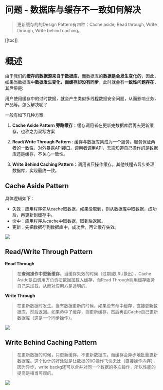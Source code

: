 # 问题 - 数据库与缓存不一致如何解决

> 更新缓存的的Design Pattern有四种：Cache aside, Read through, Write through, Write behind caching。

[[toc]]

# 概述

由于我们的**缓存的数据源来自于数据库**，而数据库的**数据是会发生变化的**，因此，如果当数据库中**数据发生变化，而缓存却没有同步**，此时就会有**一致性问题存在**，其后果是:

用户使用缓存中的过时数据，就会产生类似多线程数据安全问题，从而影响业务，产品等。怎么解决呢？

一般有如下几种方案:

1. **Cache Aside Pattern 旁路缓存**：缓存调用者在更新完数据库后再去更新缓存，也称之为双写方案

2. **Read/Write Through Pattern** : 缓存与数据库集成为一个服务，服务保证两者的一致性，对外暴露API接口。调用者调用API，无需知道自己操作的是数据库还是缓存，不关心一致性。

3. **Write Behind Caching Pattern**：调用者只操作缓存，其他线程去异步处理数据库，实现最终一致。

## Cache Aside Pattern

具体逻辑如下：

* 失效：应用程序先从cache取数据，如果没取到，则从数据库中取数据，成功后，再更新到缓存中。
* 命中：应用程序从cache中取数据，取到后返回。
* 更新：先把数据存到数据库中，成功后，再让缓存失效。

![](/_images/article/problem/Cache_Aside_Pattern.png)

## Read/Write Through Pattern

**Read Through**

> 在**查询操作中更新缓存**。当缓存失效的时候（过期或LRU换出），Cache Aside是由调用方负责把数据加载入缓存，而Read Through则用缓存服务自己来加载，从而对应用方是透明的。

**Write Through**

> 在更新数据时发生。当有数据更新的时候，如果没有命中缓存，直接更新数据库，然后返回。如果命中了缓存，则更新缓存，然后再由Cache自己更新数据库（这是一个同步操作）。

![](/_images/article/problem/Read_Write_Through.png)

## Write Behind Caching Pattern

> 在更新数据的时候，只更新缓存，不更新数据库。而缓存会异步地批量更新数据库。这个设计的好处就是让数据的I/O操作飞快无比（直接操作内存），因为异步，write backg还可以合并对同一个数据的多次操作，所以性能的提高是相当可观的。

![](/_images/article/problem/Write_Behind_Caching_Pattern.png)